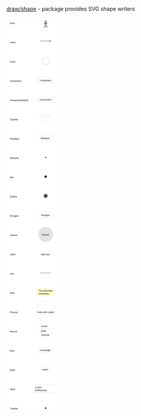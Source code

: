 [draw/shape](https://godoc.org/github.com/drewjya/draw/shape) - package provides SVG shape writers

![](allshapes.svg)
